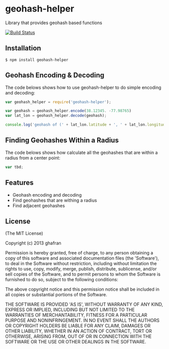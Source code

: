 geohash-helper
==============

Library that provides geohash based functions

[![Build Status](https://secure.travis-ci.org/ghafran/geohash-helper.png)](http://travis-ci.org/ghafran/geohash-helper)

## Installation

    $ npm install geohash-helper

## Geohash Encoding & Decoding

The code belows shows how to use geohash-helper to do simple encoding and decoding:

```js
var geohash_helper = require('geohash-helper');

var geohash = geohash_helper.encode(38.12345. -77.98765)
var lat_lon = geohash_helper.decode(geohash);

console.log('geohash of (' + lat_lon.latitude + ', ' + lat_lon.longitude + ') is ' + geohash);
```

## Finding Geohashes Within a Radius

The code belows shows how calculate all the geohashes that are within a radius from a center point:

```js
var tbd;
```

## Features

  * Geohash encoding and decoding
  * Find geohashes that are withing a radius
  * Find adjacent geohashes

## License

(The MIT License)

Copyright (c) 2013 ghafran

Permission is hereby granted, free of charge, to any person obtaining
a copy of this software and associated documentation files (the
'Software'), to deal in the Software without restriction, including
without limitation the rights to use, copy, modify, merge, publish,
distribute, sublicense, and/or sell copies of the Software, and to
permit persons to whom the Software is furnished to do so, subject to
the following conditions:

The above copyright notice and this permission notice shall be
included in all copies or substantial portions of the Software.

THE SOFTWARE IS PROVIDED 'AS IS', WITHOUT WARRANTY OF ANY KIND,
EXPRESS OR IMPLIED, INCLUDING BUT NOT LIMITED TO THE WARRANTIES OF
MERCHANTABILITY, FITNESS FOR A PARTICULAR PURPOSE AND NONINFRINGEMENT.
IN NO EVENT SHALL THE AUTHORS OR COPYRIGHT HOLDERS BE LIABLE FOR ANY
CLAIM, DAMAGES OR OTHER LIABILITY, WHETHER IN AN ACTION OF CONTRACT,
TORT OR OTHERWISE, ARISING FROM, OUT OF OR IN CONNECTION WITH THE
SOFTWARE OR THE USE OR OTHER DEALINGS IN THE SOFTWARE.
